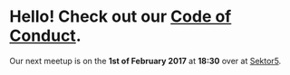 # Hello! Check out our [Code of Conduct](/conduct).

Our next meetup is on the __1st of February 2017__ at __18:30__ over at [Sektor5](http://www.sektor5.at/).
